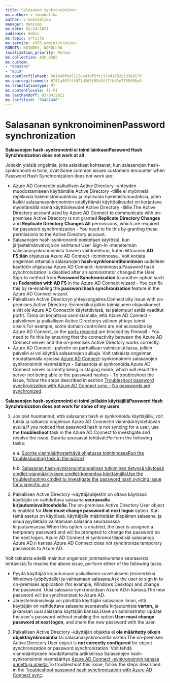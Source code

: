 ```yaml
---
title: Salasanan synkronoiminen
ms.author: v-smandalika
author: v-smandalika
manager: dansimp
ms.date: 02/24/2021
audience: Admin
ms.topic: article
ms.service: o365-administration
ROBOTS: NOINDEX, NOFOLLOW
localization_priority: Normal
ms.collection: Adm_O365
ms.custom:
- "9004595"
- "8619"
ms.openlocfilehash: 601649f6e5212ca03df5fcc32cd1d02c133e9170
ms.sourcegitcommit: 6741a997fff871d263f92d3ff7fb61e7755956a9
ms.translationtype: MT
ms.contentlocale: fi-FI
ms.lasthandoff: 03/04/2021
ms.locfileid: "50481446"
---
```

# <a name="password-synchronization"></a><span data-ttu-id="6f928-102">Salasanan synkronoiminen</span><span class="sxs-lookup"><span data-stu-id="6f928-102">Password synchronization</span></span>

<span data-ttu-id="6f928-103">**Salasanojen hash-synkronointi ei toimi lainkaan**</span><span class="sxs-lookup"><span data-stu-id="6f928-103">**Password Hash Synchronization does not work at all**</span></span>

<span data-ttu-id="6f928-104">Joitakin yleisiä ongelmia, joita asiakkaat kohtaavat, kun salasanojen hash-synkronointi ei toimi, ovat:</span><span class="sxs-lookup"><span data-stu-id="6f928-104">Some common issues customers encounter when Password Hash Synchronization does not work are:</span></span>

- <span data-ttu-id="6f928-105">Azure AD Connectin paikallisen Active Directory -yhteyden muodostamiseen käyttämälle  Active Directory  -tilille ei myönnetä replikoida hakemistomuutoksia ja replikoida hakemistomuutoksia, joten kaikki salasanasynkronoinnin edellyttämät käyttöoikeudet on korjattava myöntämällä nämä käyttöoikeudet Active Directory -tilille.</span><span class="sxs-lookup"><span data-stu-id="6f928-105">The Active Directory account used by Azure AD Connect to communicate with on-premises Active Directory is not granted **Replicate Directory Changes** and **Replicate Directory Changes All** permissions, which are required for password synchronization - You need to fix this by granting these permissions to the Active Directory account.</span></span>
- <span data-ttu-id="6f928-106">Salasanojen hash-synkronointi poistetaan käytöstä, kun järjestelmänvalvoja  on vaihtanut User Sign-In -menetelmän salasanasynkronoinnista toiseen vaihtoehtoon, kuten liittounnin **AD FS:ään** ohjatussa Azure AD Connect -toiminnossa . Voit korjata ongelman ottamalla salasanojen **hash-synkronointitoiminnon** uudelleen käyttöön ohjatussa Azure AD Connect -toiminnossa.</span><span class="sxs-lookup"><span data-stu-id="6f928-106">Password hash synchronization is disabled after an administrator changed the User Sign-In method from **Password Synchronization** to another option such as **Federation with AD FS** in the Azure AD Connect wizard - You can fix this by re-enabling the **password hash synchronization** feature in the Azure AD Connect wizard.</span></span>
- <span data-ttu-id="6f928-107">Paikallisen Active Directoryn yhteysongelma.</span><span class="sxs-lookup"><span data-stu-id="6f928-107">Connectivity issue with on-premises Active Directory.</span></span> <span data-ttu-id="6f928-108">Esimerkiksi jotkin toimialueen ohjauskoneet eivät ole Azure AD [](https://docs.microsoft.com/azure/active-directory/hybrid/reference-connect-ports) Connectin käytettävissä, tai palomuuri estää vaaditut portit. Tämä on korjattava varmistamalla, että Azure AD Connect -palvelimen ja paikallisen Active Directoryn välinen yhteys toimii oikein.</span><span class="sxs-lookup"><span data-stu-id="6f928-108">For example, some domain controllers are not accessible by Azure AD Connect, or the [ports required](https://docs.microsoft.com/azure/active-directory/hybrid/reference-connect-ports) are blocked by Firewall - You need to fix this by ensuring that the connectivity between the Azure AD Connect server and the on-premises Active Directory works correctly.</span></span>
- <span data-ttu-id="6f928-109">Azure AD Connect -palvelin on parhaillaan valmistelutilassa, jolloin palvelin ei voi käyttää salasanojen sulkuja. Voit ratkaista ongelman noudattamalla osiossa [Azure AD Connect](https://docs.microsoft.com/azure/active-directory/hybrid/tshoot-connect-password-hash-synchronization)-synkronoinnin salasanojen synkronoinnin vianmääritys - Salasanoja ei synkronoida.</span><span class="sxs-lookup"><span data-stu-id="6f928-109">Azure AD Connect server currently being in staging mode, which will result the server not being able to the password hashes - To troubleshoot the issue, follow the steps described in section [Troubleshoot password synchronization with Azure AD Connect sync - No passwords are synchronized](https://docs.microsoft.com/azure/active-directory/hybrid/tshoot-connect-password-hash-synchronization).</span></span>

<span data-ttu-id="6f928-110">**Salasanojen hash-synkronointi ei toimi joillakin käyttäjillä**</span><span class="sxs-lookup"><span data-stu-id="6f928-110">**Password Hash Synchronization does not work for some of my users**</span></span>

1. <span data-ttu-id="6f928-111">Jos olet huomannut, että salasanan hash ei synkronoidu  käyttäjälle, voit tutkia ja ratkaista ongelman Azure AD Connectin vianmääritystehtävän avulla.</span><span class="sxs-lookup"><span data-stu-id="6f928-111">If you noticed that password hash is not syncing for a user, use the **troubleshoot** task in the Azure AD Connect to investigate and resolve the issue.</span></span> <span data-ttu-id="6f928-112">Suorita seuraavat tehtävät:</span><span class="sxs-lookup"><span data-stu-id="6f928-112">Perform the following tasks:</span></span>

    <span data-ttu-id="6f928-113">a.</span><span class="sxs-lookup"><span data-stu-id="6f928-113">a.</span></span> [<span data-ttu-id="6f928-114">Suorita vianmääritystehtävä ohjatussa toiminnossa</span><span class="sxs-lookup"><span data-stu-id="6f928-114">Run the troubleshooting task in the wizard</span></span>](https://docs.microsoft.com/azure/active-directory/hybrid/tshoot-connect-objectsync)

    <span data-ttu-id="6f928-115">b.</span><span class="sxs-lookup"><span data-stu-id="6f928-115">b.</span></span> [<span data-ttu-id="6f928-116">Salasanan hash-synkronointiongelman tutkiminen tietyssä käytössä cmdlet-vianmäärityksen cmdlet-komentoa käyttämällä</span><span class="sxs-lookup"><span data-stu-id="6f928-116">Use the troubleshooting cmdlet to investigate the password hash syncing issue for a specific use</span></span>](https://docs.microsoft.com/azure/active-directory/hybrid/tshoot-connect-password-hash-synchronization)

2. <span data-ttu-id="6f928-117">Paikallisen Active Directory -käyttäjäobjektin on oltava käytössä käyttäjän on vaihdettava salasana **seuraavalla kirjautumisvaihtoehdolla.**</span><span class="sxs-lookup"><span data-stu-id="6f928-117">The on-premises Active Directory User object is enabled for **User must change password at next logon** option.</span></span> <span data-ttu-id="6f928-118">Kun tämä asetus on käytössä, käyttäjälle määritetään tilapäinen salasana, ja sinua pyydetään vaihtamaan salasana seuraavassa kirjautumisessa.</span><span class="sxs-lookup"><span data-stu-id="6f928-118">When this option is enabled, the user is assigned a temporary password and will be prompted to change the password on the next logon.</span></span> <span data-ttu-id="6f928-119">Azure AD Connect ei synkronoi tilapäisiä salasanoja Azure AD:n kanssa.</span><span class="sxs-lookup"><span data-stu-id="6f928-119">Azure AD Connect does not synchronize temporary passwords to Azure AD.</span></span>

<span data-ttu-id="6f928-120">Voit ratkaista edellä mainitun ongelman jommankumman seuraavista tehtävistä:</span><span class="sxs-lookup"><span data-stu-id="6f928-120">To resolve the above issue, perform either of the following tasks:</span></span>

- <span data-ttu-id="6f928-121">Pyydä käyttäjää kirjautumaan paikalliseen sovellukseen (esimerkiksi Windows-työpöydälle) ja vaihtamaan salasana.</span><span class="sxs-lookup"><span data-stu-id="6f928-121">Ask the user to sign in to on-premises application (for example, Windows Desktop) and change the password.</span></span> <span data-ttu-id="6f928-122">Uusi salasana synkronoidaan Azure AD:n kanssa.</span><span class="sxs-lookup"><span data-stu-id="6f928-122">The new password will be synchronized to Azure AD.</span></span>
- <span data-ttu-id="6f928-123">Järjestelmänvalvoja voi päivittää käyttäjän salasanan ilman, että käyttäjän on vaihdettava salasana seuraavalla kirjautumista **varten,** ja jakamaan uusi salasana käyttäjän kanssa.</span><span class="sxs-lookup"><span data-stu-id="6f928-123">Have an administrator update the user's password without enabling the option **User must change password at next logon**, and share the new password with the user.</span></span>

3. <span data-ttu-id="6f928-124">Paikallisen Active Directory -käyttäjän objektia ei **ole määritetty oikein objektisynkronointia** tai salasanasynkronointia varten.</span><span class="sxs-lookup"><span data-stu-id="6f928-124">The on-premises Active Directory User object is **not correctly configured** for object synchronization or password synchronization.</span></span> <span data-ttu-id="6f928-125">Voit tehdä vianmäärityksen noudattamalla artikkelissa Salasanojen hash-synkronoinnin vianmääritys [Azure AD Connect -synkronoinnin kanssa annettuja ohjeita.](https://docs.microsoft.com/azure/active-directory/hybrid/tshoot-connect-password-hash-synchronization)</span><span class="sxs-lookup"><span data-stu-id="6f928-125">To troubleshoot this issue, follow the steps described in the [Troubleshoot password hash synchronization with Azure AD Connect sync](https://docs.microsoft.com/azure/active-directory/hybrid/tshoot-connect-password-hash-synchronization).</span></span>







